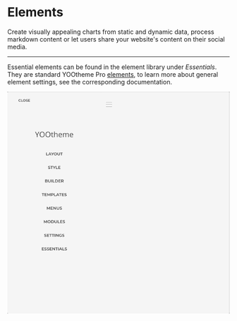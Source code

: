 # Elements

Create visually appealing charts from static and dynamic data, process markdown content or let users share your website's content on their social media.

---

Essential elements can be found in the element library under _Essentials_. They are standard YOOtheme Pro [elements](https://yootheme.com/support/yootheme-pro/joomla/elements), to learn more about general element settings, see the corresponding documentation.

![Add Element](./assets/add-element.gif)
